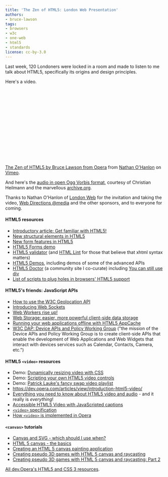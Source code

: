 ```yaml
---
title: 'The Zen of HTML5: London Web Presentation'
authors:
- bruce-lawson
tags:
- browsers
- w3c
- one-web
- html5
- standards
license: cc-by-3.0
---
```


<p>Last week, 120 Londoners were locked in a room and made to listen to me talk about HTML5, specifically its origins and design principles.</p>

<p>Here&#39;s a video.</p>

<object width="400" height="227"><param name="allowfullscreen" value="true" /><param name="allowscriptaccess" value="never" /><param name="movie" value="http://vimeo.com/moogaloop.swf?clip_id=19099716&amp;amp;server=vimeo.com&amp;amp;show_title=1&amp;amp;show_byline=1&amp;amp;show_portrait=1&amp;amp;color=00ADEF&amp;amp;fullscreen=1&amp;amp;autoplay=0&amp;amp;loop=0" /><embed src="http://vimeo.com/moogaloop.swf?clip_id=19099716&amp;amp;server=vimeo.com&amp;amp;show_title=1&amp;amp;show_byline=1&amp;amp;show_portrait=1&amp;amp;color=00ADEF&amp;amp;fullscreen=1&amp;amp;autoplay=0&amp;amp;loop=0" type="application/x-shockwave-flash" allowfullscreen="true" width="400" height="227" allowscriptaccess="never" /></object><p><a href="http://vimeo.com/19099716">The Zen of HTML5 by Bruce Lawson from Opera</a> from <a href="http://vimeo.com/nathanlon">Nathan O&#39;Hanlon</a> on <a href="http://vimeo.com">Vimeo</a>.</p>

<p>And here&#39;s the <a href="http://www.archive.org/details/BruceLawson-TheZenOfHtml5">audio in open Ogg Vorbis format</a>, courtesy of Christian Heilmann and the marvellous <a href="http://www.archive.org/create/">archive.org</a>.</p>
<p>Thanks to Nathan O&#39;Hanlon of <a href="http://www.meetup.com/londonweb/calendar/14483117/">London Web</a> for the invitation and taking the video, <a href="http://atmedia.webdirections.org/">Web Directions @media</a> and the other sponsors, and to everyone for coming.</p>
<h4>HTML5 resources</h4>
<ul>
<li><a href="https://dev.opera.com/articles/view/get-familiar-with-html5/">Introductory article: Get familiar with HTML5!</a></li>
<li><a href="https://dev.opera.com/articles/view/new-structural-elements-in-html5/">New structural elements in HTML5</a></li>
<li><a href="https://dev.opera.com/articles/view/new-form-features-in-html5/">New form features in HTML5</a></li>
<li>
<a href="http://people.opera.com/brucel/demo/html5-forms-LWS-demo.html">HTML5 Forms demo</a></li>

<li>
<a href="http://html5.validator.nu/">HTML5 validator</a> (and <a href="http://www.htmllint.com/">HTML Lint</a> for those that believe that xhtml syntax matters)</li>
<li>
<a href="http://html5demos.com/">HTML5 Demos</a>, including demos of some of the advanced APIs</li>

<li>
<a href="http://html5doctor.com/">HTML5 Doctor</a> (a community site I co-curate) including <a href="http://html5doctor.com/you-can-still-use-div/">You can still use div</a>
</li>
<li><a href="http://github.com/Modernizr/Modernizr/wiki/HTML5-Cross-browser-Polyfills">List of scripts to plug holes in browsers&#39; HTML5 support</a></li>
</ul>


<h4>HTML5&#39;s friends: JavaScript APIs</h4>
<ul>
<li><a href="https://dev.opera.com/articles/view/how-to-use-the-w3c-geolocation-api/">How to use the W3C Geolocation API</a></li>
<li><a href="https://dev.opera.com/articles/view/introducing-web-sockets/">Introducing Web Sockets</a></li>
<li><a href="https://dev.opera.com/articles/view/web-workers-rise-up/">Web Workers rise up!</a></li>
<li><a href="https://dev.opera.com/articles/view/web-storage/">Web Storage: easier, more powerful client-side data storage</a></li>
<li><a href="https://dev.opera.com/articles/view/offline-applications-html5-appcache/">Running your web applications offline with HTML5 AppCache</a></li>
<li><a href="http://www.w3.org/2009/dap/">W3C DAP: Device APIs and Policy Working Group</a> (&quot;the mission of the Device APIs and Policy Working Group is to create client-side APIs that enable the development of Web Applications and Web Widgets that interact with devices services such as Calendar, Contacts, Camera, etc.&quot;)</li>
</ul>

<h4>HTML5 <code>&lt;video&gt;</code> resources</h4>
<ul>
<li>Demo: <a href="http://people.opera.com/patrickl/articles/introduction-html5-video/transitions/">Dynamically resizing video with CSS</a></li>
<li>Demo: <a href="http://people.opera.com/patrickl/articles/introduction-html5-video/scripted-controls/">Scripting your own HTML5 video controls</a></li>
<li>Demo: <a href="http://people.opera.com/patrickl/articles/chip.eu-video-article/examples/fancy-swap/">Patrick Lauke&#39;s fancy swap video playlist</a></li>
<li><a href="Introduction%20to%20HTML5%20video">https://dev.opera.com/articles/view/introduction-html5-video/</a></li>
<li>
<a href="http://my.opera.com/core/blog/2010/03/03/everything-you-need-to-know-about-html5-video-and-audio-2">Everything you need to know about HTML5 video and audio</a> - and it really is <em>everything</em>!</li>
<li><a href="https://dev.opera.com/articles/view/accessible-html5-video-with-javascripted-captions/">Accessible HTML5 Video with JavaScripted captions</a></li>

<li><a href="https://html.spec.whatwg.org/multipage/video.html#video"><code>&lt;video&gt;</code> specification</a></li>
<li><a href="http://my.opera.com/core/blog/2009/12/31/re-introducing-video">How <code>&lt;video&gt;</code> is implemented in Opera</a></li>
</ul>

<h4>
<code>&lt;canvas&gt;</code> tutorials</h4>

<ul>

<li><a href="http://my.opera.com/ODIN/blog/canvas-and-svg-which-should-i-use-when">Canvas and SVG - which should I use when?</a></li>
<li><a href="https://dev.opera.com/articles/view/html-5-canvas-the-basics/">HTML 5 canvas - the basics</a></li>
<li><a href="https://dev.opera.com/articles/view/html5-canvas-painting/">Creating an HTML 5 canvas painting application</a></li>
<li><a href="https://dev.opera.com/articles/view/creating-pseudo-3d-games-with-html-5-can-1/">Creating pseudo 3D games with HTML 5 canvas and raycasting</a></li>
<li><a href="https://dev.opera.com/articles/view/3d-games-with-canvas-and-raycasting-part/">Creating pseudo 3D games with HTML 5 canvas and raycasting: Part 2</a>
</li></ul>
<p><a href="https://dev.opera.com/articles/tags/open%20web/">All dev.Opera&#39;s HTML5 and CSS 3 resources</a>.</p>
